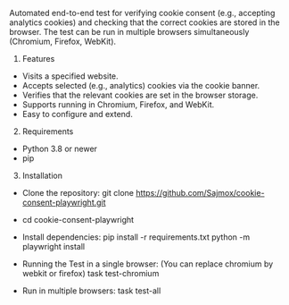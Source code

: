 Automated end-to-end test for verifying cookie consent (e.g., accepting analytics cookies) and checking that the correct cookies are stored in the browser. The test can be run in multiple browsers simultaneously (Chromium, Firefox, WebKit).

1. Features

- Visits a specified website.
- Accepts selected (e.g., analytics) cookies via the cookie banner.
- Verifies that the relevant cookies are set in the browser storage.
- Supports running in Chromium, Firefox, and WebKit.
- Easy to configure and extend.

2. Requirements

- Python 3.8 or newer
- pip

3. Installation

- Clone the repository:
  git clone https://github.com/Sajmox/cookie-consent-playwright.git
- cd cookie-consent-playwright

- Install dependencies:
  pip install -r requirements.txt
  python -m playwright install

- Running the Test in a single browser:
  (You can replace chromium by webkit or firefox)
  task test-chromium

- Run in multiple browsers:
  task test-all
